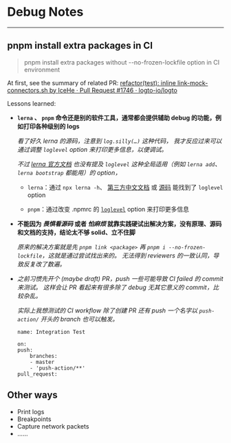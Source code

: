 # Debug Notes

---

## pnpm install extra packages in CI

> pnpm install extra packages without --no-frozen-lockfile option in CI environment

At first, see the summary of related PR:
[refactor(test): inline link-mock-connectors.sh by IceHe · Pull Request #1746 · logto-io/logto](https://github.com/logto-io/logto/pull/1746)

Lessons learned:

-   **`lerna` 、 `pnpm` 命令还是别的软件工具，通常都会提供辅助 debug 的功能，例如打印各种级别的 logs**

    _看了好久 lerna 的源码，注意到 `log.silly(…)` 这种代码，_
    _我才反应过来可以通过调整 `loglevel` option 来打印更多信息，以便调试。_

    _不过 [lerna 官方文档](https://lerna.js.org/docs/api-reference/commands)_
    _也没有提及 `loglevel` 这种全局适用（例如 `lerna add`、`lerna bootstrap` 都能用）的 option，_

    -   `lerna`：通过 `npx lerna -h`、
        [第三方中文文档](http://www.febeacon.com/lerna-docs-zh-cn/routes/basic/global_options.html#loglevel-silent-error-warn-success-info-verbose-silly)
        或 [源码](https://github.com/lerna/lerna/blob/3706b0fed15ef67849bb3c5eb7c9d304764195ce/core/command/index.js#L189)
        能找到了 `loglevel` option

    -   `pnpm`：通过改变 .npmrc 的 [`loglevel`](https://pnpm.io/npmrc#loglevel) option 来打印更多信息

-   **不能因为 _畏惧看源码_ 或者 _怕麻烦_ 就靠实践硬试出解决方案，没有原理、源码和文档的支持，结论太不够 solid、立不住脚**

    _原来的解决方案就是先 `pnpm link <package>` 再 `pnpm i --no-frozen-lockfile`，这就是通过尝试找出来的。_
    _无法得到 reviewers 的一致认同，导致反复改了数遍。_

    <!--
    _题外话：_
    _为什么当时不愿意付出更多 effort 去尽可能一次性找到的尽可能好的解决方案？_
    _因为“load connectors”的方式在紧接着的 refactor 后会改进，_
    _没必要的解决方案能起效果、不会太糟糕就行，没想到最后竟然要求这么尽善尽美，说实话还是比较折磨。_
    -->

-   _之前习惯先开个 (maybe draft) PR，push 一些可能导致 CI failed 的 commit 来测试。_
    _这样会让 PR 看起来有很多除了 debug 无其它意义的 commit，比较杂乱。_

    _实际上我想测试的 CI workflow 除了创建 PR 还有 push 一个名字以 `push-action/` 开头的 branch 也可以触发。_

    ```
    name: Integration Test

    on:
    push:
        branches:
        - master
        - 'push-action/**'
    pull_request:

    ```

## Other ways

-   Print logs
-   Breakpoints
-   Capture network packets
-   ……
